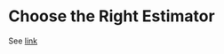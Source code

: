 # Choose the Right Estimator

See [link](https://scikit-learn.org/stable/tutorial/machine_learning_map/index.html)